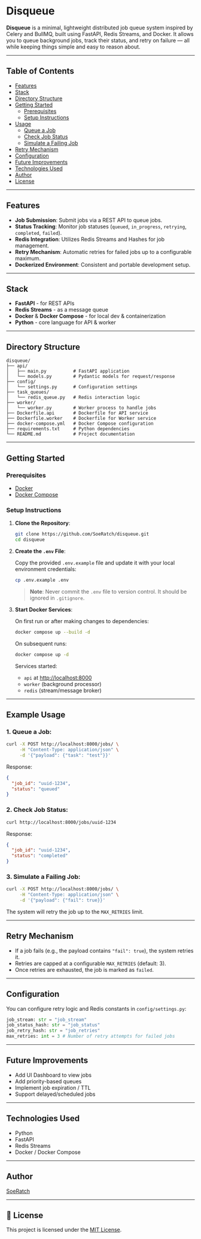 # Disqueue

**Disqueue** is a minimal, lightweight distributed job queue system inspired by Celery and BullMQ, built using FastAPI, Redis Streams, and Docker. It allows you to queue background jobs, track their status, and retry on failure — all while keeping things simple and easy to reason about.

---
## Table of Contents

- [Features](#features)  
- [Stack](#stack)  
- [Directory Structure](#directory-structure)  
- [Getting Started](#getting-started)  
  - [Prerequisites](#prerequisites)  
  - [Setup Instructions](#setup-instructions)  
- [Usage](#example-usage)  
  - [Queue a Job](#1-queue-a-job)  
  - [Check Job Status](#2-check-job-status)  
  - [Simulate a Failing Job](#3-simulate-a-failing-job)  
- [Retry Mechanism](#retry-mechanism)  
- [Configuration](#configuration)  
- [Future Improvements](#future-improvements)  
- [Technologies Used](#technologies-used)  
- [Author](#author)  
- [License](#license)

---

## Features

- **Job Submission**: Submit jobs via a REST API to queue jobs.
- **Status Tracking**: Monitor job statuses (`queued`, `in_progress`, `retrying`, `completed`, `failed`).
- **Redis Integration**: Utilizes Redis Streams and Hashes for job management.
- **Retry Mechanism**: Automatic retries for failed jobs up to a configurable maximum.
- **Dockerized Environment**: Consistent and portable development setup.

---

## Stack

- **FastAPI** - for REST APIs
- **Redis Streams** - as a message queue
- **Docker** & **Docker Compose** - for local dev & containerization
- **Python** - core language for API & worker

---

## Directory Structure

```
disqueue/
├── api/
│   ├── main.py          # FastAPI application
│   └── models.py        # Pydantic models for request/response
├── config/
│   └── settings.py      # Configuration settings
├── task_queues/
│   └── redis_queue.py   # Redis interaction logic
├── worker/
│   └── worker.py        # Worker process to handle jobs
├── Dockerfile.api       # Dockerfile for API service
├── Dockerfile.worker    # Dockerfile for Worker service
├── docker-compose.yml   # Docker Compose configuration
├── requirements.txt     # Python dependencies
└── README.md            # Project documentation
```

---

## Getting Started

### Prerequisites

- [Docker](https://www.docker.com/get-started)
- [Docker Compose](https://docs.docker.com/compose/install/)

### Setup Instructions

1. **Clone the Repository**:

    ```bash
    git clone https://github.com/SoeRatch/disqueue.git
    cd disqueue
    ```

2. **Create the `.env` File**:

   Copy the provided `.env.example` file and update it with your local environment credentials:

   ```bash
   cp .env.example .env
   ```

   > **Note**: Never commit the `.env` file to version control. It should be ignored in `.gitignore`.


3. **Start Docker Services**:

    On first run or after making changes to dependencies:
    ```bash
    docker compose up --build -d
    ```

    On subsequent runs:
    ```bash
    docker compose up -d
    ```

    Services started:

    - `api` at [http://localhost:8000](http://localhost:8000)
    - `worker` (background processor)
    - `redis` (stream/message broker)

---

## Example Usage

### 1. Queue a Job:

```bash
curl -X POST http://localhost:8000/jobs/ \
     -H "Content-Type: application/json" \
     -d '{"payload": {"task": "test"}}'
```

Response:

```json
{
  "job_id": "uuid-1234",
  "status": "queued"
}
```

### 2. Check Job Status:

```bash
curl http://localhost:8000/jobs/uuid-1234
```

Response:

```json
{
  "job_id": "uuid-1234",
  "status": "completed"
}
```

### 3. Simulate a Failing Job:

```bash
curl -X POST http://localhost:8000/jobs/ \
     -H "Content-Type: application/json" \
     -d '{"payload": {"fail": true}}'
```

The system will retry the job up to the `MAX_RETRIES` limit.

---

## Retry Mechanism

- If a job fails (e.g., the payload contains `"fail": true`), the system retries it.
- Retries are capped at a configurable `MAX_RETRIES` (default: 3).
- Once retries are exhausted, the job is marked as `failed`.

---

## Configuration

You can configure retry logic and Redis constants in `config/settings.py`:

```python
job_stream: str = "job_stream"
job_status_hash: str = "job_status"
job_retry_hash: str = "job_retries"
max_retries: int = 3 # Number of retry attempts for failed jobs
```

---

## Future Improvements

- Add UI Dashboard to view jobs
- Add priority-based queues
- Implement job expiration / TTL
- Support delayed/scheduled jobs

---

## Technologies Used

- Python
- FastAPI
- Redis Streams
- Docker / Docker Compose

---

## Author

[SoeRatch](https://github.com/SoeRatch)

---

## 📄 License

This project is licensed under the [MIT License](LICENSE).
